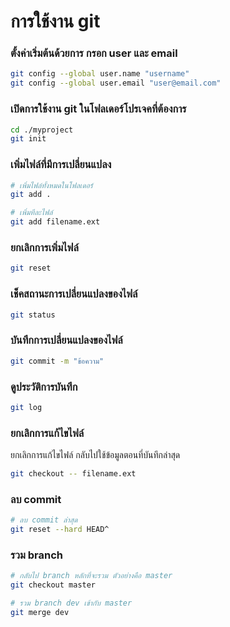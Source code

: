 # การใช้งาน git

### ตั้งค่าเริ่มต้นด้วยการ กรอก user และ email

```bash
git config --global user.name "username"
git config --global user.email "user@email.com"
```

### เปิดการใช้งาน git ในโฟลเดอร์โปรเจคที่ต้องการ

```bash
cd ./myproject
git init
```

### เพิ่มไฟล์ที่มีการเปลี่ยนแปลง

```bash
# เพิ่มไฟล์ทั้งหมดในโฟลเดอร์
git add .

# เพิ่มทีละไฟล์
git add filename.ext
```

### ยกเลิกการเพิ่มไฟล์

```bash
git reset
```

### เช็คสถานะการเปลี่ยนแปลงของไฟล์

```bash
git status
```

### บันทึกการเปลี่ยนแปลงของไฟล์

```bash
git commit -m "ข้อความ"
```

### ดูประวัติการบันทึก

```bash
git log
```

### ยกเลิกการแก้ไขไฟล์

ยกเลิกการแก้ไขไฟล์ กลับไปใช้ข้อมูลตอนที่บันทึกล่าสุด

```bash
git checkout -- filename.ext
```

### ลบ commit

```bash
# ลบ commit ล่าสุด
git reset --hard HEAD^
```

### รวม branch

```bash
# กลับไป branch หลักที่จะรวม ตัวอย่างคือ master
git checkout master

# รวม branch dev เข้ากับ master
git merge dev
```
